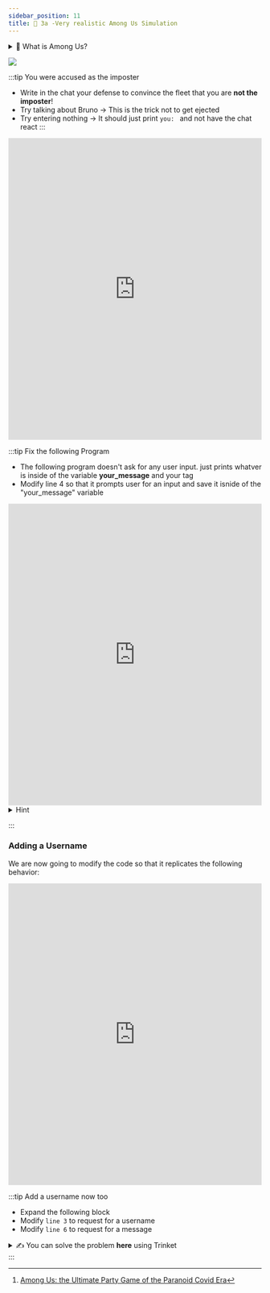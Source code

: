 ```yaml
---
sidebar_position: 11
title: 🚀 3a -Very realistic Among Us Simulation
---
```




<details>
<summary>
🚀 What is Among Us? 
</summary>
Among Us is essentially an online multiplayer version of the party game wink murder, but set on a constantly malfunctioning spaceship.  you’re told whether you’re an <b>innocent crew member</b> or an <b>imposter</b>. 

Allowed to talk to each other for a limited time. During these discussions, the crew needs to try to work out the identity of the imposter(s) by reporting on which other players seem to have been <b>acting suspiciously</b> [^1]

</details>

[^1]: [Among Us: the Ultimate Party Game of the Paranoid Covid Era](https://www.theguardian.com/games/2020/sep/29/among-us-the-ultimate-party-game-of-the-covid-era#:~:text=Among%20Us%20is%20essentially%20an,crew%20member%20or%20an%20imposter.)

![](https://i.makeagif.com/media/1-07-2021/b2J0UP.gif)




:::tip You were accused as the imposter
- Write in the chat your defense to convince the fleet that you are **not the imposter**!
- Try talking about Bruno -> This is the trick not to get ejected
- Try entering nothing -> It should just print `you: ` and not have the chat react
:::


<iframe src="https://trinket.io/embed/python/59f1468e67?outputOnly=true&runOption=run&start=result" width="100%" height="600" frameborder="0" marginwidth="0" marginheight="0" allowfullscreen></iframe>

:::tip Fix the following Program
- The following program doesn't ask for any user input. just prints whatver is inside of the variable <b>your_message</b> and your tag
- Modify line 4 so that it prompts user for an input and save it isnide of the "your_message" variable


<iframe src="https://trinket.io/embed/python/d484969ff6" width="100%" height="600" frameborder="0" marginwidth="0" marginheight="0" allowfullscreen></iframe>


<details>
<summary>
Hint
</summary>
Remember that to prompt an user to write input you write something like:

`inputvariable = input("Please enter somehting")`

</details>

:::


### Adding a Username



We are now going to modify the code so that it replicates the following behavior:

<iframe src="https://trinket.io/embed/python/dd8d442aa2?outputOnly=true&runOption=run" width="100%" height="600" frameborder="0" marginwidth="0" marginheight="0" allowfullscreen></iframe>

:::tip Add a username now too

- Expand the following block
- Modify `line 3` to request for a username
- Modify `line 6` to request for a message


<details>
<summary>
✍  You can solve the problem <b>here</b> using Trinket
</summary>
<iframe src="https://trinket.io/embed/python/99a9396c92" width="100%" height="600" frameborder="0" marginwidth="0" marginheight="0" allowfullscreen></iframe>

</details>
:::

